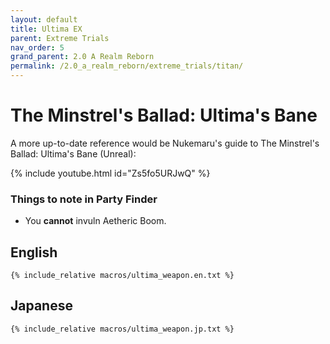 ```yaml
---
layout: default
title: Ultima EX
parent: Extreme Trials
nav_order: 5
grand_parent: 2.0 A Realm Reborn
permalink: /2.0_a_realm_reborn/extreme_trials/titan/
---
```


# The Minstrel's Ballad: Ultima's Bane

A more up-to-date reference would be Nukemaru's guide to The Minstrel's Ballad: Ultima's Bane (Unreal):

{% include youtube.html id="Zs5fo5URJwQ" %}

### Things to note in Party Finder

- You **cannot** invuln Aetheric Boom.

## English
```
{% include_relative macros/ultima_weapon.en.txt %}
```

## Japanese
```
{% include_relative macros/ultima_weapon.jp.txt %}
```